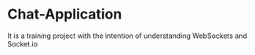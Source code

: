 # Chat-Application
It is a training project with the intention of understanding WebSockets and Socket.io
